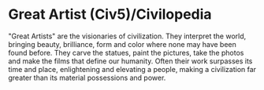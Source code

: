 # Great Artist (Civ5)/Civilopedia

"Great Artists" are the visionaries of civilization. They interpret the world, bringing beauty, brilliance, form and color where none may have been found before. They carve the statues, paint the pictures, take the photos and make the films that define our humanity. Often their work surpasses its time and place, enlightening and elevating a people, making a civilization far greater than its material possessions and power.